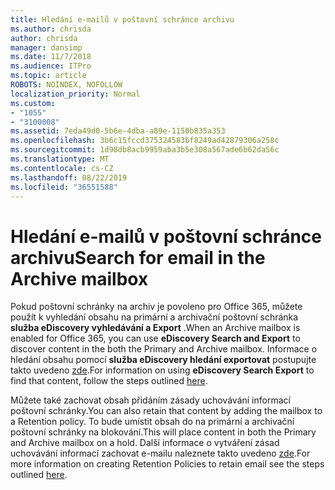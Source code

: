 ```yaml
---
title: Hledání e-mailů v poštovní schránce archivu
ms.author: chrisda
author: chrisda
manager: dansimp
ms.date: 11/7/2018
ms.audience: ITPro
ms.topic: article
ROBOTS: NOINDEX, NOFOLLOW
localization_priority: Normal
ms.custom:
- "1055"
- "3100008"
ms.assetid: 7eda49d0-5b6e-4dba-a89e-1150b835a353
ms.openlocfilehash: 3b6c15fccd375324583bf8249ad42879306a258c
ms.sourcegitcommit: 1d98db8acb9959aba3b5e308a567ade6b62da56c
ms.translationtype: MT
ms.contentlocale: cs-CZ
ms.lasthandoff: 08/22/2019
ms.locfileid: "36551588"
---
```

# <a name="search-for-email-in-the-archive-mailbox"></a><span data-ttu-id="4d5de-102">Hledání e-mailů v poštovní schránce archivu</span><span class="sxs-lookup"><span data-stu-id="4d5de-102">Search for email in the Archive mailbox</span></span>

<span data-ttu-id="4d5de-103">Pokud poštovní schránky na archiv je povoleno pro Office 365, můžete použít k vyhledání obsahu na primární a archivační poštovní schránka **služba eDiscovery vyhledávání a Export** .</span><span class="sxs-lookup"><span data-stu-id="4d5de-103">When an Archive mailbox is enabled for Office 365, you can use **eDiscovery Search and Export** to discover content in the both the Primary and Archive mailbox.</span></span> <span data-ttu-id="4d5de-104">Informace o hledání obsahu pomocí **služba eDiscovery hledání exportovat** postupujte takto uvedeno [zde](https://docs.microsoft.com/office365/securitycompliance/export-search-results).</span><span class="sxs-lookup"><span data-stu-id="4d5de-104">For information on using **eDiscovery Search Export** to find that content, follow the steps outlined [here](https://docs.microsoft.com/office365/securitycompliance/export-search-results).</span></span>
  
<span data-ttu-id="4d5de-105">Můžete také zachovat obsah přidáním zásady uchovávání informací poštovní schránky.</span><span class="sxs-lookup"><span data-stu-id="4d5de-105">You can also retain that content by adding the mailbox to a Retention policy.</span></span> <span data-ttu-id="4d5de-106">To bude umístit obsah do na primární a archivační poštovní schránky na blokování.</span><span class="sxs-lookup"><span data-stu-id="4d5de-106">This will place content in both the Primary and Archive mailbox on a hold.</span></span> <span data-ttu-id="4d5de-107">Další informace o vytváření zásad uchovávání informací zachovat e-mailu naleznete takto uvedeno [zde](https://docs.microsoft.com/Office365/securitycompliance/retention-policies).</span><span class="sxs-lookup"><span data-stu-id="4d5de-107">For more information on creating Retention Policies to retain email see the steps outlined [here](https://docs.microsoft.com/Office365/securitycompliance/retention-policies).</span></span>
  
